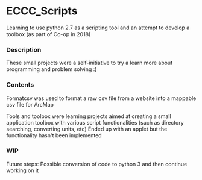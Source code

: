 # ECCC_Scripts
Learning to use python 2.7 as a scripting tool and an attempt to develop a toolbox (as part of Co-op in 2018)

### Description
These small projects were a self-initiative to try a learn more about programming and problem solving :)

### Contents
Formatcsv was used to format a raw csv file from a website into a mappable csv file for ArcMap

Tools and toolbox were learning projects aimed at creating a small application toolbox with various script functionalities (such as directory searching, converting units, etc)
Ended up with an applet but the functionality hasn't been implemented

### WIP
Future steps: Possible conversion of code to python 3 and then continue working on it
